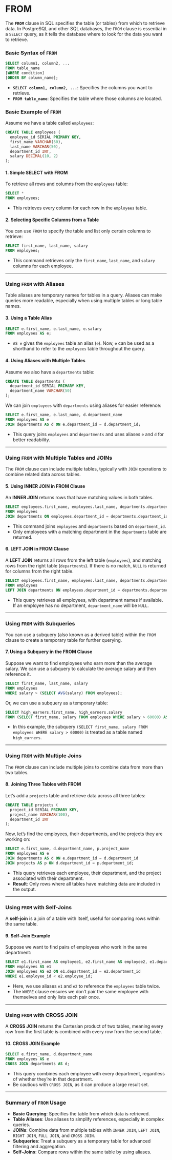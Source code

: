 # FROM

The **`FROM`** clause in SQL specifies the table (or tables) from which to retrieve data. In PostgreSQL and other SQL databases, the `FROM` clause is essential in a `SELECT` query, as it tells the database where to look for the data you want to retrieve.

### Basic Syntax of `FROM`

```sql
SELECT column1, column2, ...
FROM table_name
[WHERE condition]
[ORDER BY column_name];
```

- **`SELECT column1, column2, ...`**: Specifies the columns you want to retrieve.
- **`FROM table_name`**: Specifies the table where those columns are located.

### Basic Example of `FROM`

Assume we have a table called `employees`:

```sql
CREATE TABLE employees (
  employee_id SERIAL PRIMARY KEY,
  first_name VARCHAR(50),
  last_name VARCHAR(50),
  department_id INT,
  salary DECIMAL(10, 2)
);
```

#### 1. **Simple SELECT with FROM**

To retrieve all rows and columns from the `employees` table:

```sql
SELECT * 
FROM employees;
```

- This retrieves every column for each row in the `employees` table.

#### 2. **Selecting Specific Columns from a Table**

You can use `FROM` to specify the table and list only certain columns to retrieve:

```sql
SELECT first_name, last_name, salary
FROM employees;
```

- This command retrieves only the `first_name`, `last_name`, and `salary` columns for each employee.

---

### Using `FROM` with Aliases

Table aliases are temporary names for tables in a query. Aliases can make queries more readable, especially when using multiple tables or long table names.

#### 3. **Using a Table Alias**

```sql
SELECT e.first_name, e.last_name, e.salary
FROM employees AS e;
```

- `AS e` gives the `employees` table an alias (`e`). Now, `e` can be used as a shorthand to refer to the `employees` table throughout the query.

#### 4. **Using Aliases with Multiple Tables**

Assume we also have a `departments` table:

```sql
CREATE TABLE departments (
  department_id SERIAL PRIMARY KEY,
  department_name VARCHAR(50)
);
```

We can join `employees` with `departments` using aliases for easier reference:

```sql
SELECT e.first_name, e.last_name, d.department_name
FROM employees AS e
JOIN departments AS d ON e.department_id = d.department_id;
```

- This query joins `employees` and `departments` and uses aliases `e` and `d` for better readability.

---

### Using `FROM` with Multiple Tables and JOINs

The `FROM` clause can include multiple tables, typically with `JOIN` operations to combine related data across tables.

#### 5. **Using INNER JOIN in FROM Clause**

An **INNER JOIN** returns rows that have matching values in both tables.

```sql
SELECT employees.first_name, employees.last_name, departments.department_name
FROM employees
JOIN departments ON employees.department_id = departments.department_id;
```

- This command joins `employees` and `departments` based on `department_id`.
- Only employees with a matching department in the `departments` table are returned.

#### 6. **LEFT JOIN in FROM Clause**

A **LEFT JOIN** returns all rows from the left table (`employees`), and matching rows from the right table (`departments`). If there is no match, `NULL` is returned for columns from the right table.

```sql
SELECT employees.first_name, employees.last_name, departments.department_name
FROM employees
LEFT JOIN departments ON employees.department_id = departments.department_id;
```

- This query retrieves all employees, with department names if available. If an employee has no department, `department_name` will be `NULL`.

---

### Using `FROM` with Subqueries

You can use a subquery (also known as a derived table) within the `FROM` clause to create a temporary table for further querying.

#### 7. **Using a Subquery in the FROM Clause**

Suppose we want to find employees who earn more than the average salary. We can use a subquery to calculate the average salary and then reference it.

```sql
SELECT first_name, last_name, salary
FROM employees
WHERE salary > (SELECT AVG(salary) FROM employees);
```

Or, we can use a subquery as a temporary table:

```sql
SELECT high_earners.first_name, high_earners.salary
FROM (SELECT first_name, salary FROM employees WHERE salary > 60000) AS high_earners;
```

- In this example, the subquery `(SELECT first_name, salary FROM employees WHERE salary > 60000)` is treated as a table named `high_earners`.

---

### Using `FROM` with Multiple Joins

The `FROM` clause can include multiple joins to combine data from more than two tables.

#### 8. **Joining Three Tables with FROM**

Let’s add a `projects` table and retrieve data across all three tables:

```sql
CREATE TABLE projects (
  project_id SERIAL PRIMARY KEY,
  project_name VARCHAR(100),
  department_id INT
);
```

Now, let’s find the employees, their departments, and the projects they are working on:

```sql
SELECT e.first_name, d.department_name, p.project_name
FROM employees AS e
JOIN departments AS d ON e.department_id = d.department_id
JOIN projects AS p ON d.department_id = p.department_id;
```

- This query retrieves each employee, their department, and the project associated with their department.
- **Result**: Only rows where all tables have matching data are included in the output.

---

### Using `FROM` with Self-Joins

A **self-join** is a join of a table with itself, useful for comparing rows within the same table.

#### 9. **Self-Join Example**

Suppose we want to find pairs of employees who work in the same department:

```sql
SELECT e1.first_name AS employee1, e2.first_name AS employee2, e1.department_id
FROM employees AS e1
JOIN employees AS e2 ON e1.department_id = e2.department_id
WHERE e1.employee_id < e2.employee_id;
```

- Here, we use aliases `e1` and `e2` to reference the `employees` table twice.
- The `WHERE` clause ensures we don’t pair the same employee with themselves and only lists each pair once.

---

### Using `FROM` with CROSS JOIN

A **CROSS JOIN** returns the Cartesian product of two tables, meaning every row from the first table is combined with every row from the second table.

#### 10. **CROSS JOIN Example**

```sql
SELECT e.first_name, d.department_name
FROM employees AS e
CROSS JOIN departments AS d;
```

- This query combines each employee with every department, regardless of whether they’re in that department.
- Be cautious with `CROSS JOIN`, as it can produce a large result set.

---

### Summary of `FROM` Usage

- **Basic Querying**: Specifies the table from which data is retrieved.
- **Table Aliases**: Use aliases to simplify references, especially in complex queries.
- **JOINs**: Combine data from multiple tables with `INNER JOIN`, `LEFT JOIN`, `RIGHT JOIN`, `FULL JOIN`, and `CROSS JOIN`.
- **Subqueries**: Treat a subquery as a temporary table for advanced filtering and aggregation.
- **Self-Joins**: Compare rows within the same table by using aliases.

